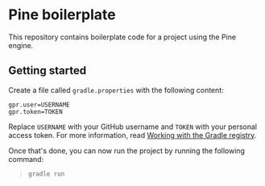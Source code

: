 # Pine boilerplate

This repository contains boilerplate code for a project using the Pine engine.

## Getting started

Create a file called `gradle.properties` with the following content:

```properties
gpr.user=USERNAME
gpr.token=TOKEN
```

Replace `USERNAME` with your GitHub username and `TOKEN` with your personal access token. For more information, read [Working with the Gradle registry](https://docs.github.com/en/packages/working-with-a-github-packages-registry/working-with-the-gradle-registry).

Once that's done, you can now run the project by running the following command:

> ```gradle run```